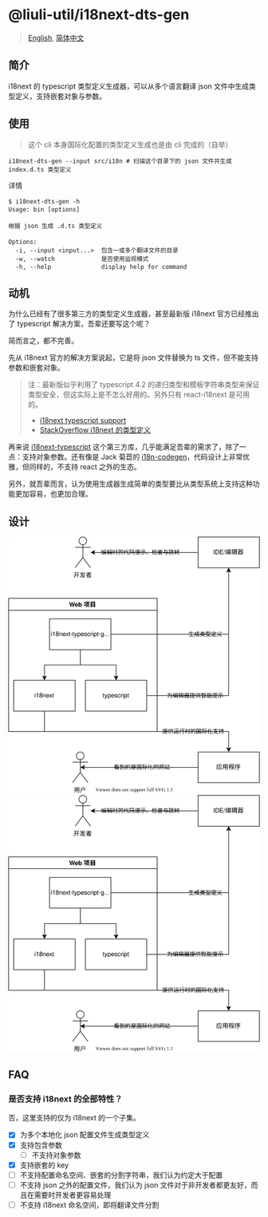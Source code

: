 # @liuli-util/i18next-dts-gen

> [English](https://liuli-tools.rxliuli.com/tools/i18next-dts-gen/), [简体中文](https://liuli-tools.rxliuli.com/zh/tools/i18next-dts-gen/)

## 简介

i18next 的 typescript 类型定义生成器，可以从多个语言翻译 json 文件中生成类型定义，支持嵌套对象与参数。

## 使用

> 这个 cli 本身国际化配置的类型定义生成也是由 cli 完成的（自举）

```shell
i18next-dts-gen --input src/i18n # 扫描这个目录下的 json 文件并生成 index.d.ts 类型定义
```

详情

```shell
$ i18next-dts-gen -h
Usage: bin [options]

根据 json 生成 .d.ts 类型定义

Options:
  -i, --input <input...>  包含一或多个翻译文件的目录
  -w, --watch             是否使用监视模式
  -h, --help              display help for command
```

## 动机

为什么已经有了很多第三方的类型定义生成器，甚至最新版 i18next 官方已经推出了 typescript 解决方案，吾辈还要写这个呢？

简而言之，都不完善。

先从 i18next 官方的解决方案说起，它是将 json 文件替换为 ts 文件，但不能支持参数和嵌套对象。

> 注：最新版似乎利用了 typescript 4.2 的递归类型和模板字符串类型来保证类型安全，但这实际上是不怎么好用的。另外只有 react-i18next 是可用的。
>
> - [i18next typescript support](https://react.i18next.com/latest/typescript)
> - [StackOverflow i18next 的类型定义](https://stackoverflow.com/questions/58277973/how-to-type-check-i18n-dictionaries-with-typescript/58308279#58308279)

再来说 [i18next-typescript](https://github.com/LFDM/i18next-typescript) 这个第三方库，几乎能满足吾辈的需求了，除了一点：支持对象参数。还有像是 Jack 菊苣的 [i18n-codegen](https://github.com/Jack-Works/i18n-codegen)，代码设计上非常优雅，但同样的，不支持 react 之外的生态。

另外，就吾辈而言，认为使用生成器生成简单的类型要比从类型系统上支持这种功能更加容易，也更加合理。

## 设计

![架构图](https://github.com/rxliuli/liuli-tools/raw/dev/docs/zh/tools/i18next-dts-gen/images/schema.drawio.svg)
![流程图](https://github.com/rxliuli/liuli-tools/raw/dev/docs/zh/tools/i18next-dts-gen/images/schema.drawio.svg)

## FAQ

### 是否支持 i18next 的全部特性？

否，这里支持的仅为 i18next 的一个子集。

- [x] 为多个本地化 json 配置文件生成类型定义
- [x] 支持包含参数
  - [ ] 不支持对象参数
- [x] 支持嵌套的 key
- [ ] 不支持配置命名空间、嵌套的分割字符串，我们认为约定大于配置
- [ ] 不支持 json 之外的配置文件，我们认为 json 文件对于非开发者都更友好，而且在需要时开发者更容易处理
- [ ] 不支持 i18next 命名空间，即将翻译文件分割
